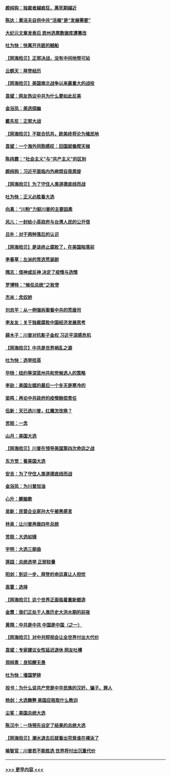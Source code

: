 #### [颜纯钩：独裁者越疯狂，离死期越近](../pages/nsc993/n12569055.md?t=11240703) 
#### [陈达：黄洁夫自供中共“活摘”是“发展需要”](../pages/nsc993/n12568541.md?t=11240703) 
#### [大纪元文章发表后 宾州选票数据库遭篡改](../pages/nsc993/n12568105.md?t=11240703) 
#### [吐为快：快离开共匪的贼船](../pages/nsc993/n12568462.md?t=11240703) 
#### [【网海拾贝】正邪决战，没有中间地带可站](../pages/nsc993/n12568439.md?t=11240703) 
#### [云鹤天：拜登经历](../pages/nsc993/n12567294.md?t=11240703) 
#### [【网海拾贝】美国南北战争以来最重大的战役](../pages/nsc993/n12567247.md?t=11240703) 
#### [袁斌：网友热议中共为什么要如此反美](../pages/nsc993/n12567162.md?t=11240703) 
#### [金浴凤：美选探幽](../pages/nsc993/n12567147.md?t=11240703) 
#### [戴东尼：正邪大战](../pages/nsc993/n12567033.md?t=11240703) 
#### [【网海拾贝】不联合抗共，欧美终将沦为殖民地](../pages/nsc993/n12565068.md?t=11240703) 
#### [袁斌：一个海外同胞感叹：回国就像爬天梯](../pages/nsc993/n12564986.md?t=11240703) 
#### [陈纬霆：“社会主义”与“共产主义”的区别](../pages/nsc993/n12562417.md?t=11240703) 
#### [颜纯钩：习近平面临内外麻烦自我周旋](../pages/nsc993/n12563356.md?t=11240703) 
#### [【网海拾贝】为了守住人类道德底线而战](../pages/nsc993/n12562542.md?t=11240703) 
#### [吐为快：正义必胜看大选](../pages/nsc993/n12561967.md?t=11240703) 
#### [向真：“川粉”力挺川普的主要因素](../pages/nsc993/n12560774.md?t=11240703) 
#### [风儿：一封给小英政府与台湾人民的公开信](../pages/nsc993/n12560581.md?t=11240703) 
#### [吕朴：对于两种落后的认识](../pages/nsc993/n12560492.md?t=11240703) 
#### [【网海拾贝】是该终止腐败了，在美国陷落前](../pages/nsc993/n12559936.md?t=11240703) 
#### [李春草：左派的竞选荒诞剧](../pages/nsc993/n12558380.md?t=11240703) 
#### [隋志：信神或反神 决定了疫情与选情](../pages/nsc993/n12558255.md?t=11240703) 
#### [罗博特：“候任总统”之败登](../pages/nsc993/n12558189.md?t=11240703) 
#### [杰米：念奴娇](../pages/nsc993/n12558174.md?t=11240703) 
#### [刘忠平：从一例强拆案看中共的荒唐司](../pages/nsc993/n12558036.md?t=11240703) 
#### [李友友：关于独裁腐败中国经济发展思考](../pages/nsc993/n12558004.md?t=11240703) 
#### [薛木子：川普对抗影子金权 习近平深感危机](../pages/nsc993/n12557342.md?t=11240703) 
#### [【网海拾贝】中共是世界祸乱之源](../pages/nsc993/n12555353.md?t=11240703) 
#### [吐为快：选举拾英](../pages/nsc993/n12555041.md?t=11240703) 
#### [华旸：纽约等深蓝州共和党候选人的策略](../pages/nsc993/n12554309.md?t=11240703) 
#### [李劼：美国左媒的最后一个冬天是寒冷的](../pages/nsc993/n12552947.md?t=11240703) 
#### [梁鸣：再论中共政府的疫情赔偿责任](../pages/nsc993/n12553012.md?t=11240703) 
#### [伍新：天已选川普，红魔怎改换？](../pages/nsc993/n12552970.md?t=11240703) 
#### [苦胆：一念](../pages/nsc993/n12552957.md?t=11240703) 
#### [山月：美国大选](../pages/nsc993/n12552446.md?t=11240703) 
#### [【网海拾贝】川普在领导美国第四次命运之战](../pages/nsc993/n12551973.md?t=11240703) 
#### [东方觉：看美国大选](../pages/nsc993/n12551647.md?t=11240703) 
#### [安吉：为了守住人类道德底线而战](../pages/nsc993/n12551111.md?t=11240703) 
#### [金浴凤：为川普加油](../pages/nsc993/n12551085.md?t=11240703) 
#### [心升：醒脑歌](../pages/nsc993/n12550984.md?t=11240703) 
#### [吴新：民营企业家孙大午被黑感言](../pages/nsc993/n12550656.md?t=11240703) 
#### [林泉：让川普再做四年总统](../pages/nsc993/n12550640.md?t=11240703) 
#### [苦胆：大选如镜](../pages/nsc993/n12550630.md?t=11240703) 
#### [宇明：大选三部曲](../pages/nsc993/n12550603.md?t=11240703) 
#### [莲园：总统选举 正邪较量](../pages/nsc993/n12550594.md?t=11240703) 
#### [阳剑：到这一步，拜登的命运真让人担忧](../pages/nsc993/n12549093.md?t=11240703) 
#### [高雷：选择](../pages/nsc993/n12549087.md?t=11240703) 
#### [【网海拾贝】这个世界正面临着重新塑造](../pages/nsc993/n12548326.md?t=11240703) 
#### [金慧：我们正处于人类历史大洪水期的前夜](../pages/nsc993/n12547914.md?t=11240703) 
#### [黄翔：中共是中共 中国是中国（之一）](../pages/nsc993/n12547576.md?t=11240703) 
#### [【网海拾贝】对中共短视会让全世界付出大代价](../pages/nsc993/n12546043.md?t=11240703) 
#### [袁斌：专家建议女性延迟退休 网友吐槽](../pages/nsc993/n12545424.md?t=11240703) 
#### [郑纯青：良知醒无畏](../pages/nsc993/n12545394.md?t=11240703) 
#### [吐为快：墙国梦碎](../pages/nsc993/n12545309.md?t=11240703) 
#### [投书：为什么说共产党是中华民族的汉奸、骗子、罪人](../pages/nsc993/n12545089.md?t=11240703) 
#### [杨剑：大选舞弊 美国应吸取什么教训](../pages/nsc993/n12543937.md?t=11240703) 
#### [尘客：美国总统大选](../pages/nsc993/n12543828.md?t=11240703) 
#### [陈汉中：一场预先设定了结果的总统大选](../pages/nsc993/n12543564.md?t=11240703) 
#### [【网海拾贝】潮水退去后就看出究竟谁在裸泳了](../pages/nsc993/n12543321.md?t=11240703) 
#### [喻智官：川普若不能胜选 世界将付出沉重代价](../pages/nsc993/n12541352.md?t=11240703) 

----
#### [ >>> 更早内容 <<< ](../indexes/nsc993-earlier.md)
